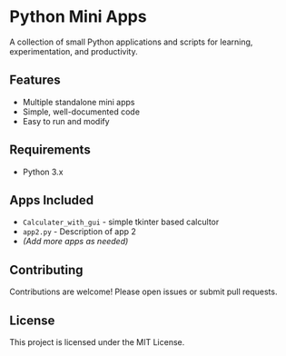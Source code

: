 # Python Mini Apps

A collection of small Python applications and scripts for learning, experimentation, and productivity.

## Features

- Multiple standalone mini apps
- Simple, well-documented code
- Easy to run and modify

## Requirements

- Python 3.x

## Apps Included

- `Calculater_with_gui` - simple tkinter based calcultor
- `app2.py` - Description of app 2
- *(Add more apps as needed)*

## Contributing

Contributions are welcome! Please open issues or submit pull requests.

## License

This project is licensed under the MIT License.